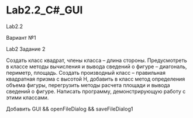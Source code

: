 # Lab2.2_С#_GUI
Lab2.2

Вариант №1

Lab2 Задание 2

Создать класс квадрат, члены класса – длина стороны. Предусмотреть в классе методы вычисления и вывода сведений о фигуре – диагональ, периметр, площадь. Создать производный класс – правильная квадратная призма с высотой H, добавить в класс метод определения объема фигуры, перегрузить методы расчета площади и вывода сведений о фигуре. Написать программу, демонстрирующую работу с этими классами.

Добавить GUI && openFileDialog && saveFileDialog1
